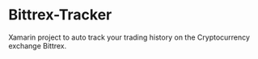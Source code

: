 # Bittrex-Tracker
Xamarin project to auto track your trading history on the Cryptocurrency exchange Bittrex.
